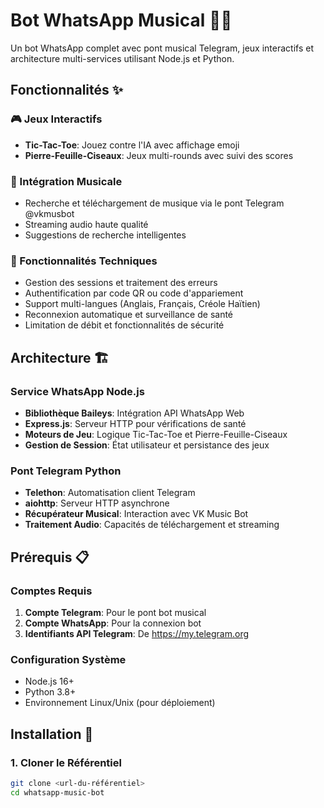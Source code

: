 # Bot WhatsApp Musical 🎵🤖

Un bot WhatsApp complet avec pont musical Telegram, jeux interactifs et architecture multi-services utilisant Node.js et Python.

## Fonctionnalités ✨

### 🎮 Jeux Interactifs
- **Tic-Tac-Toe**: Jouez contre l'IA avec affichage emoji
- **Pierre-Feuille-Ciseaux**: Jeux multi-rounds avec suivi des scores

### 🎵 Intégration Musicale
- Recherche et téléchargement de musique via le pont Telegram @vkmusbot
- Streaming audio haute qualité
- Suggestions de recherche intelligentes

### 🔧 Fonctionnalités Techniques
- Gestion des sessions et traitement des erreurs
- Authentification par code QR ou code d'appariement
- Support multi-langues (Anglais, Français, Créole Haïtien)
- Reconnexion automatique et surveillance de santé
- Limitation de débit et fonctionnalités de sécurité

## Architecture 🏗️

### Service WhatsApp Node.js
- **Bibliothèque Baileys**: Intégration API WhatsApp Web
- **Express.js**: Serveur HTTP pour vérifications de santé
- **Moteurs de Jeu**: Logique Tic-Tac-Toe et Pierre-Feuille-Ciseaux
- **Gestion de Session**: État utilisateur et persistance des jeux

### Pont Telegram Python
- **Telethon**: Automatisation client Telegram
- **aiohttp**: Serveur HTTP asynchrone
- **Récupérateur Musical**: Interaction avec VK Music Bot
- **Traitement Audio**: Capacités de téléchargement et streaming

## Prérequis 📋

### Comptes Requis
1. **Compte Telegram**: Pour le pont bot musical
2. **Compte WhatsApp**: Pour la connexion bot
3. **Identifiants API Telegram**: De https://my.telegram.org

### Configuration Système
- Node.js 16+ 
- Python 3.8+
- Environnement Linux/Unix (pour déploiement)

## Installation 🚀

### 1. Cloner le Référentiel
```bash
git clone <url-du-référentiel>
cd whatsapp-music-bot
